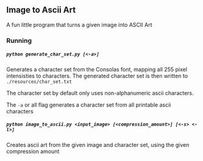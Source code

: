 ## Image to Ascii Art

A fun little program that turns a given image into ASCII Art 

### Running

##### `python generate_char_set.py [<-a>]`

Generates a character set from the Consolas font, mapping all 255 pixel intensisties to characters. 
The generated character set is then written to `./resources/char_set.txt`

The character set by default only uses non-alphanumeric ascii characters. 

The `-a` or all flag generates a character set from all printable ascii characters 

##### `python image_to_ascii.py <input_image> [<compression_amount>] [<-s> <-l>]`

Creates ascii art from the given image and character set, using the given compression amount
